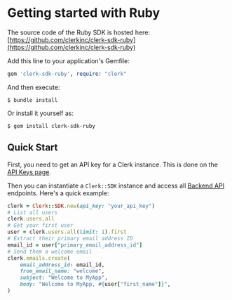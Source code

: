 # Getting started with Ruby

The source code of the Ruby SDK is hosted here: [https://github.com/clerkinc/clerk-sdk-ruby](https://github.com/clerkinc/clerk-sdk-ruby)

Add this line to your application's Gemfile:

```ruby
gem 'clerk-sdk-ruby', require: "clerk"
```

And then execute:

```
$ bundle install
```

Or install it yourself as:

```
$ gem install clerk-sdk-ruby
```

## Quick Start

First, you need to get an API key for a Clerk instance. This is done on the [API Keys page](https://dashboard.clerk.dev/last-active?path=api-keys).

Then you can instantiate a `Clerk::SDK` instance and access all [Backend API](../../) endpoints. Here's a quick example:

```ruby
clerk = Clerk::SDK.new(api_key: "your_api_key")
# List all users
clerk.users.all
# Get your first user
user = clerk.users.all(limit: 1).first
# Extract their primary email address ID
email_id = user["primary_email_address_id"]
# Send them a welcome email
clerk.emails.create(
    email_address_id: email_id,
    from_email_name: "welcome",
    subject: "Welcome to MyApp",
    body: "Welcome to MyApp, #{user["first_name"]}",
)
```
